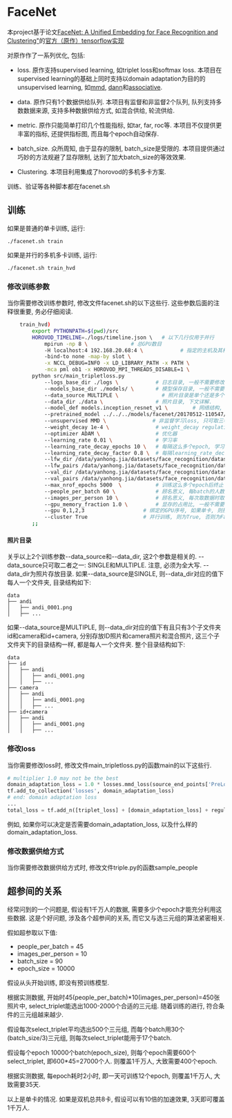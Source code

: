 # FaceNet
本project基于论文[FaceNet: A Unified Embedding for Face Recognition and Clustering"](http://arxiv.org/abs/1503.03832)的[官方（原作）tensorflow实现](https://github.com/davidsandberg/facenet/)

对原作作了一系列优化, 包括:

* loss. 原作支持supervised learning, 如triplet loss和softmax loss. 本项目在supervised learning的基础上同时支持以domain adaptation为目的的unsupervised learning, 如[mmd](http://www.jmlr.org/papers/volume13/gretton12a/gretton12a.pdf), [dann](https://arxiv.org/abs/1505.07818)和[associative](https://arxiv.org/abs/1708.00938).

* data. 原作只有1个数据供给队列. 本项目有监督和非监督2个队列, 队列支持多数数据来源, 支持多种数据供给方式, 如混合供给, 轮流供给.

* metric. 原作只能简单打印几个性能指标, 如tar, far, roc等. 本项目不仅提供更丰富的指标, 还提供指标图, 而且每个epoch自动保存.

* batch_size. 众所周知, 由于显存的限制, batch_size是受限的. 本项目提供通过巧妙的方法规避了显存限制, 达到了加大batch_size的等效效果. 

* Clustering. 本项目利用集成了horovod的多机多卡方案. 

训练、验证等各种脚本都在facenet.sh

## 训练
如果是普通的单卡训练, 运行:
```
./facenet.sh train
```
如果是并行的多机多卡训练, 运行:
```
./facenet.sh train_hvd
```

### 修改训练参数
当你需要修改训练参数时, 修改文件facenet.sh的以下这些行.
这些参数后面的注释很重要, 务必仔细阅读.
```bash
    train_hvd)
        export PYTHONPATH=$(pwd)/src
        HOROVOD_TIMELINE=./logs/timeline.json \   # 以下几行仅用于并行
            mpirun -np 8 \              # 总GPU数目
            -H localhost:4 192.168.20.68:4 \            # 指定的主机及其相应的GPU数目.
            -bind-to none -map-by slot \
            -x NCCL_DEBUG=INFO -x LD_LIBRARY_PATH -x PATH \
            -mca pml ob1 -x HOROVOD_MPI_THREADS_DISABLE=1 \
        python src/main_tripletloss.py
            --logs_base_dir ./logs \	        # 日志目录, 一般不需要修改.
            --models_base_dir ./models/ \	    # 模型保存目录, 一般不需要修改.
            --data_source MULTIPLE \			  # 照片目录是单个还是多个, 下文详解.
            --data_dir ./data \			        # 照片目录, 下文详解.
            --model_def models.inception_resnet_v1 \		# 网络结构, 一般不需要修改.
            --pretrained_model ../../../models/facenet/20170512-110547/model-20170512-110547.ckpt-250000 \	                # 加载的模型文件
            --unsupervised MMD \               # 非监督学习loss, 只可取三者之一: NONE, MMD和DANN.
            --weight_decay 1e-4 \	            # weight_decay regulation的系数
            --optimizer ADAM \	                # 优化器
            --learning_rate 0.01 \	            # 学习率
            --learning_rate_decay_epochs 10 \	# 每隔这么多个epoch, 学习率下降.
            --learning_rate_decay_factor 0.8 \	# 每隔learning_rate_decay_epochs个epoch, 学习率下降的倍数.
            --lfw_dir /data/yanhong.jia/datasets/face_recognition/datasets_for_train/valid_35 \	                            # 与训练异分布的验证集目录
            --lfw_pairs /data/yanhong.jia/datasets/face_recognition/datasets_for_train/valid_35/pairs.txt \                 # 与训练异分布的验证集文件
            --val_dir /data/yanhong.jia/datasets/face_recognition/datasets_for_train/valid_24peo_3D+camera \                # 与训练同分布的验证集文件
            --val_pairs /data/yanhong.jia/datasets/face_recognition/datasets_for_train/valid_24peo_3D+camera/pairs.txt \    # 与训练同分布的验证集文件
            --max_nrof_epochs 5000  \	        # 训练这么多个epoch后终止
            --people_per_batch 60 \		        # 顾名思义, 每batch的人数, 必须为3的倍数. 在内存许可的条件下, 尽可能大.
            --images_per_person 10 \		    # 顾名思义, 每次取数据时取的每人的最大照片数.
            --gpu_memory_fraction 1.0 \	        # 显存的占用比, 一般不需要修改.
            --gpu 0,1,2,3                   # 绑定的GPU序号, 如果单卡, 则指定1个；如果多卡, 则指定用逗号分隔的多个.
            --cluster True                  # 并行训练, 则为True, 否则为False.
        ;;
```

#### 照片目录
关乎以上2个训练参数--data_source和--data_dir, 这2个参数是相关的.
--data_source只可取二者之一: SINGLE和MULTIPLE. 注意, 必须为全大写.
--data_dir为照片存放目录.
如果--data_source是SINGLE, 则--data_dir对应的值下每人一个文件夹, 目录结构如下:
```
data
├── andi
│   ├── andi_0001.png
│   ├── ...
```

如果--data_source是MULTIPLE, 则--data_dir对应的值下有且只有3个子文件夹id和camera和id+camera, 分别存放ID照片和camera照片和混合照片, 这三个子文件夹下的目录结构一样, 都是每人一个文件夹. 整个目录结构如下:

```
data
├── id
│   ├── andi
│   │   ├── andi_0001.png
│   │   ├── ...
├── camera
│   ├── andi
│   │   ├── andi_0001.png
│   │   ├── ...
├── id+camera
│   ├── andi
│   │   ├── andi_0001.png
│   │   ├── ...
```

### 修改loss
当你需要修改loss时, 修改文件main_tripletloss.py的函数main的以下这些行.
```python
# multiplier 1.0 may not be the best
domain_adaptation_loss = 1.0 * losses.mmd_loss(source_end_points['PreLogitsFlatten'], target_end_points['PreLogitsFlatten'], 1.0)
tf.add_to_collection('losses', domain_adaptation_loss)
# end: domain adaptation loss
...
total_loss = tf.add_n([triplet_loss] + [domain_adaptation_loss] + regularization_losses , name='total_loss')
```
例如, 如果你可以决定是否需要domain_adaptation_loss, 以及什么样的domain_adaptation_loss.

### 修改数据供给方式
当你需要修改数据供给方式时, 修改文件triple.py的函数sample_people

## 超参间的关系
经常问到的一个问题是, 假设有1千万人的数据, 需要多少个epoch才能充分利用这些数据. 这是个好问题, 涉及各个超参间的关系, 而它又与选三元组的算法紧密相关. 

假如超参取以下值:
* people_per_batch = 45
* images_per_person = 10
* batch_size = 90
* epoch_size = 10000

假设从头开始训练, 即没有预训练模型. 

根据实测数据, 开始时45(people_per_batch)*10(images_per_person)=450张照片中, select_triplet能选出1000-2000个合适的三元组. 随着训练的进行, 符合条件的三元组越来越少. 

假设每次select_triplet平均选出500个三元组, 而每个batch用30个(batch_size/3)三元组, 则每次select_triplet能用于17个batch. 

假设每个epoch 10000个batch(epoch_size), 则每个epoch需要600个select_triplet, 即600*45=27000个人. 则覆盖1千万人, 大致需要400个epoch. 

根据实测数据, 每epoch耗时2小时, 即一天可训练12个epoch, 则覆盖1千万人, 大致需要35天. 

以上是单卡的情况. 如果是双机总共8卡, 假设可以有10倍的加速效果, 3天即可覆盖1千万人. 
